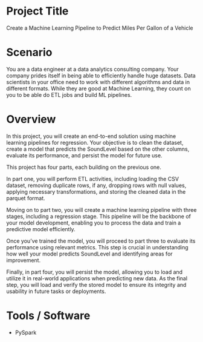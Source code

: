 # Project Title
Create a Machine Learning Pipeline to Predict Miles Per Gallon of a Vehicle

# Scenario
You are a data engineer at a data analytics consulting company. Your company prides itself in being able to efficiently handle huge datasets. Data scientists in your office need to work with different algorithms and data in different formats. While they are good at Machine Learning, they count on you to be able do ETL jobs and build ML pipelines.

# Overview
In this project, you will create an end-to-end solution using machine learning pipelines for regression. Your objective is to clean the dataset, create a model that predicts the SoundLevel based on the other columns, evaluate its performance, and persist the model for future use.

This project has four parts, each building on the previous one. 

In part one, you will perform ETL activities, including loading the CSV dataset, removing duplicate rows, if any, dropping rows with null values, applying necessary transformations, and storing the cleaned data in the parquet format. 

Moving on to part two, you will create a machine learning pipeline with three stages, including a regression stage. This pipeline will be the backbone of your model development, enabling you to process the data and train a predictive model efficiently. 

Once you’ve trained the model, you will proceed to part three to evaluate its performance using relevant metrics. This step is crucial in understanding how well your model predicts SoundLevel and identifying areas for improvement. 

Finally, in part four, you will persist the model, allowing you to load and utilize it in real-world applications when predicting new data. As the final step, you will load and verify the stored model to ensure its integrity and usability in future tasks or deployments.

# Tools / Software
- PySpark

